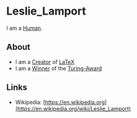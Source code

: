 # Leslie_Lamport

I am a [Human](40000001.md).

## About

- I am a [Creator](600098.md) of [LaTeX](9300010.md)
- I am a [Winner](404.md) of the [Turing-Award](640025.md)

## Links

- Wikipedia: [https://en.wikipedia.org](https://en.wikipedia.org/wiki/Leslie_Lamport)
